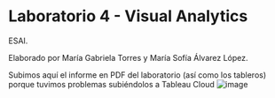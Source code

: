 # Laboratorio 4 - Visual Analytics

ESAI.

Elaborado por María Gabriela Torres y María Sofía Álvarez López.

Subimos aquí el informe en PDF del laboratorio (así como los tableros) porque tuvimos problemas subiéndolos a Tableau Cloud 
![image](https://user-images.githubusercontent.com/41558363/204721753-af8812cf-561c-4acc-8b52-08d6cb9002bd.png)
